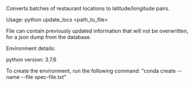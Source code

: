 
Converts batches of restaurant locations to latitude/longitude pairs.

Usage:  python update_locs <path_to_file>

File can contain previously updated information that will not be overwritten, for a json dump from the database.

Environment details:

python version: 3.7.6

To create the environment, run the following command: "conda create --name <env name> --file spec-file.txt"  
